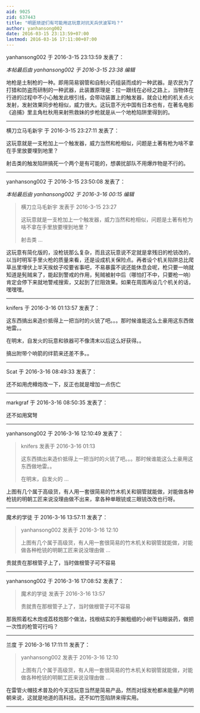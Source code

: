 ```yaml
---
aid: 9025
zid: 637443
title: "明匪顽逆们有可能用这玩意对抗天兵伏波军吗？"
author: yanhansong002
date: 2016-03-15 23:13:59+07:00
lastmod: 2016-03-16 17:11:00+07:00
---
```


yanhansong002 于 2016-3-15 23:13:59 发表了：

_本帖最后由 yanhansong002 于 2016-3-15 23:38 编辑_

地枪是土制枪的一种。即用简易钢管和自制火药组装而成的一种武器。是农民为了打猎和防盗而研制的一种武器，此装置原理是：拉一跟线在必经之路上，当物体在行进的过程中不小心触发此根引线，会带动装置上的触发器，就会让枪的机关点火发射，发射效果同步枪相似，威力很大。这玩意不光中国有日本也有，在著名电影《追捕》里主角杜秋用来射熊救妹的步枪就是从一个地枪陷阱里得到的。

---

横刀立马毛新宇 于 2016-3-15 23:27:11 发表了：

这玩意就是一支枪加上一个触发器，威力当然和枪相似，问题是土著有枪为啥不拿在手里放要埋到地里？

射击类的触发陷阱搞死一个两个是有可能的，想袭扰部队不用爆炸物是不行的。

---

yanhansong002 于 2016-3-15 23:50:08 发表了：

_本帖最后由 yanhansong002 于 2016-3-16 00:15 编辑_

> 横刀立马毛新宇 发表于 2016-3-15 23:27
>
> 这玩意就是一支枪加上一个触发器，威力当然和枪相似，问题是土著有枪为啥不拿在手里放要埋到地里？
>
> 射击类 ...

这玩意有简化版的，没枪铳那么复杂，而且这玩意说不定就是拿残旧的枪铳改的，以当时明军手里火枪的质量来看，还是设成机关保险点。再者设个机关陷阱总比爬草丛里埋伏上半天挨蚊子咬要省事吧，不易暴露不说还能休息会呢，枪只要一响就知道是髡贼来了，能起到警戒的作用，髡贼被射中后（哪怕打不中，只要枪一响）肯定会停下来就地警戒搜索，又起到了拦阻效果。如果在周围再设几个机关的话，嘿嘿嘿。

---

knifers 于 2016-3-16 01:13:57 发表了：

这东西搞出来造价抵得上一把当时的火铳了吧。。。那时候谁能这么土豪用这东西做地雷。。

在明末，自发火的玩意和铁器可不像清末以后这么好获得。。

搞出附带个响箭的绊箭来还差不多。。

---

Scat 于 2016-3-16 08:49:33 发表了：

还不如用虎樽炮改一下，反正也就是增加一点伤亡

---

markgraf 于 2016-3-16 08:50:35 发表了：

还不如用窝弩

---

yanhansong002 于 2016-3-16 12:10:49 发表了：

> knifers 发表于 2016-3-16 01:13
>
> 这东西搞出来造价抵得上一把当时的火铳了吧。。。那时候谁能这么土豪用这东西做地雷。。
>
> 在明末，自发火的 ...

上图有几个属于高级货，有人用一套很简易的竹木机关和钢管就能做，对能做各种枪铳的明朝工匠来说没理由做不出来，拿各种单眼铳或三眼铳改改也行呀。

---

魔术的学徒 于 2016-3-16 13:57:11 发表了：

> yanhansong002 发表于 2016-3-16 12:10
>
> 上图有几个属于高级货，有人用一套很简易的竹木机关和钢管就能做，对能做各种枪铳的明朝工匠来说没理由做 ...

贵就贵在那根管子上了，当时做根管子可不容易

---

yanhansong002 于 2016-3-16 17:08:52 发表了：

> 魔术的学徒 发表于 2016-3-16 13:57
>
> 贵就贵在那根管子上了，当时做根管子可不容易

那我照着松木炮或荔枝炮那个做法，找根结实的手腕粗细的小树干钻眼装药，做把一次性的枪管可行吗？

---

兰度 于 2016-3-16 17:11:11 发表了：

> yanhansong002 发表于 2016-3-16 12:10
>
> 上图有几个属于高级货，有人用一套很简易的竹木机关和钢管就能做，对能做各种枪铳的明朝工匠来说没理由做 ...

在雷管火帽技术普及的今天这玩意当然是简易产品，然而对燧发枪都未能量产的明朝来说，这就是地道的高科技。还不如竹签陷阱来得实用。

---
